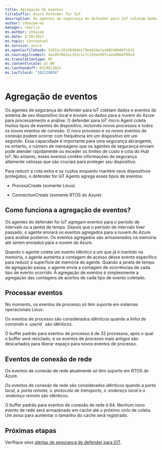 ```yaml
---
title: Agregação de eventos
titleSuffix: Azure Defender for IoT
description: Os agentes de segurança do defender para IoT coletam dados e eventos do sistema de seu dispositivo local e enviam os dados para a nuvem do Azure para processamento e análise.
author: shhazam-ms
manager: rkarlin
ms.author: shhazam
ms.date: 1/20/2021
ms.topic: conceptual
ms.service: azure
ms.openlocfilehash: 53811c20330d96b279eeb24e1aa90248b60fcb32
ms.sourcegitcommit: dac05f662ac353c1c7c5294399fca2a99b4f89c8
ms.translationtype: MT
ms.contentlocale: pt-BR
ms.lasthandoff: 03/04/2021
ms.locfileid: "102120038"
---
```

# <a name="event-aggregation"></a>Agregação de eventos 

Os agentes de segurança do defender para IoT coletam dados e eventos do sistema de seu dispositivo local e enviam os dados para a nuvem do Azure para processamento e análise. O defender para IoT micro Agent coleta muitos tipos de eventos de dispositivo, incluindo novos processos e todos os novos eventos de conexão. O novo processo e os novos eventos de conexão podem ocorrer com frequência em um dispositivo em um segundo. Essa capacidade é importante para uma segurança abrangente, no entanto, o número de mensagens que os agentes de segurança enviam pode atender rapidamente ou exceder os limites de custo e cota do Hub IoT. No entanto, esses eventos contêm informações de segurança altamente valiosas que são cruciais para proteger seu dispositivo. 

Para reduzir a cota extra e os custos enquanto mantém seus dispositivos protegidos, o defender for IoT Agents agrega esses tipos de eventos: 

- ProcessCreate (somente Linux) 

- ConnectionCreate (somente RTOS do Azure) 

## <a name="how-does-event-aggregation-work"></a>Como funciona a agregação de eventos? 

Os agentes do defender for IoT agregam eventos para o período de intervalo ou a janela de tempo. Depois que o período de intervalo tiver passado, o agente enviará os eventos agregados para a nuvem do Azure para análise posterior. Os eventos agregados são armazenados na memória até serem enviados para a nuvem do Azure. 

Quando o agente coleta um evento idêntico a um que já é mantido na memória, o agente aumenta a contagem de acesso desse evento específico para reduzir a superfície de memória do agente. Quando a janela de tempo de agregação passa, o agente envia a contagem de ocorrências de cada tipo de evento ocorrido. A agregação de eventos é simplesmente a agregação das contagens de acertos de cada tipo de evento coletado. 

## <a name="process-events"></a>Processar eventos 

No momento, os eventos de processo só têm suporte em sistemas operacionais Linux. 

Os eventos de processo são considerados idênticos quando a *linha de comando* e  *userid*   são idênticos. 

O buffer padrão para eventos de processo é de 32 processos, após o qual o buffer será reciclado, e os eventos de processo mais antigos são descartados para liberar espaço para novos eventos de processo.  

## <a name="network-connection-events"></a>Eventos de conexão de rede 

Os eventos de conexão de rede atualmente só têm suporte em RTOS do Azure. 

Os eventos de conexão de rede são considerados idênticos quando a *porta local*, a  *porta remota*, o  *protocolo de transporte*, o  *endereço local* e o  *endereço remoto* são idênticos. 

O buffer padrão para eventos de conexão de rede é 64. Nenhum novo evento de rede será armazenado em cache até o próximo ciclo de coleta. Um aviso para aumentar o tamanho do cache será registrado.

## <a name="next-steps"></a>Próximas etapas

Verifique seus [alertas de segurança do defender para IOT](concept-security-alerts.md).
